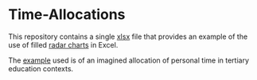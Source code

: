 # Time-Allocations

This repository contains a single [xlsx](https://github.com/2622NSW/Time-Allocations/blob/master/Visualise%20Time%20Allocation.xlsx) file that provides an example of the use of filled [radar charts](https://en.wikipedia.org/wiki/Radar_chart) in Excel.

The [example](https://github.com/2622NSW/Time-Allocations/blob/master/Visualise%20Time%20Allocation.xlsx) used is of an imagined allocation of personal time in tertiary education contexts.
